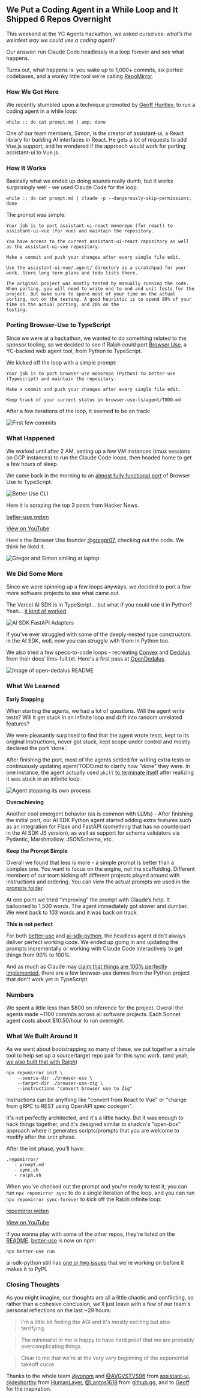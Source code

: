 ## We Put a Coding Agent in a While Loop and It Shipped 6 Repos Overnight

This weekend at the YC Agents hackathon, we asked ourselves: *what’s the weirdest way we could use a coding agent?*  

Our answer: run Claude Code headlessly in a loop forever and see what happens.

Turns out, what happens is: you wake up to 1,000+ commits, six ported codebases, and a wonky little tool we’re calling [RepoMirror](https://github.com/repomirrorhq/repomirror). 

### How We Got Here

We recently stumbled upon a technique promoted by [Geoff Huntley](https://ghuntley.com/ralph/), to run a coding agent in a while loop:

```
while :; do cat prompt.md | amp; done
```

One of our team members, Simon, is the creator of assistant-ui, a React library for building AI interfaces in React. He gets a lot of requests to add Vue.js support, and he wondered if the approach would work for porting assistant-ui to Vue.js.

### How It Works

Basically what we ended up doing sounds really dumb, but it works surprisingly well - we used Claude Code for the loop:

```
while :; do cat prompt.md | claude -p --dangerously-skip-permissions; done
```

The prompt was simple:

```
Your job is to port assistant-ui-react monorepo (for react) to assistant-ui-vue (for vue) and maintain the repository.

You have access to the current assistant-ui-react repository as well as the assistant-ui-vue repository.

Make a commit and push your changes after every single file edit.

Use the assistant-ui-vue/.agent/ directory as a scratchpad for your work. Store long term plans and todo lists there.

The original project was mostly tested by manually running the code. When porting, you will need to write end to end and unit tests for the project. But make sure to spend most of your time on the actual porting, not on the testing. A good heuristic is to spend 80% of your time on the actual porting, and 20% on the
testing.
```

### Porting Browser-Use to TypeScript

Since we were at a hackathon, we wanted to do something related to the sponsor tooling, so we decided to see if Ralph could port [Browser Use](https://github.com/browser-use/browser-use), a YC-backed web agent tool, from Python to TypeScript.

We kicked off the loop with a simple prompt:

```
Your job is to port browser-use monorepo (Python) to better-use (Typescript) and maintain the repository.

Make a commit and push your changes after every single file edit.

Keep track of your current status in browser-use-ts/agent/TODO.md
```

After a few iterations of the loop, it seemed to be on track:

![First few commits](./assets/first-commits.png)

### What Happened

We worked until after 2 AM, setting up a few VM instances (tmux sessions on GCP instances) to run the Claude Code loops, then headed home to get a few hours of sleep. 

We came back in the morning to an [almost fully functional port](https://github.com/repomirrorhq/better-use) of Browser Use to TypeScript. 

![Better Use CLI](./assets/better-use.png)

Here it is scraping the top 3 posts from Hacker News.

[better-use.webm](https://github.com/user-attachments/assets/bdd15e9e-08e4-48a2-a6f9-05a550347c46)

[View on YouTube](https://www.youtube.com/watch?v=fqp8EbYOPk8)

Here's the Browser Use founder [@gregpr07](https://x.com/gregpr07), checking out the code. We think he liked it.

![Gregor and Simon smiling at laptop](./assets/gregor.png)


### We Did Some More

Since we were spinning up a few loops anyways, we decided to port a few more software projects to see what came out.

The Vercel AI SDK is in TypeScript... but what if you could use it in Python? Yeah... [it kind of worked](https://github.com/repomirrorhq/ai-sdk-python). 

![AI SDK FastAPI Adapters](./assets/ai-sdk-fastapi.png)

If you've ever struggled with some of the deeply-nested type constructors in the AI SDK, well, now you can struggle with them in Python too.

We also tried a few specs-to-code loops - recreating [Convex](https://www.convex.dev) and [Dedalus](https://dedalus.dev) from their docs' llms-full.txt. Here's a first pass at [OpenDedalus](https://github.com/repomirrorhq/open-dedalus).

![Image of open-dedalus README](./assets/open-dedalus.png)

### What We Learned

**Early Stopping** 

When starting the agents, we had a lot of questions. Will the agent write tests? Will it get stuck in an infinite loop and drift into random unrelated features? 

We were pleasantly surprised to find that the agent wrote tests, kept to its original instructions, never got stuck, kept scope under control and mostly declared the port 'done'.

After finishing the port, most of the agents settled for writing extra tests or continuously updating agent/TODO.md to clarify how "done" they were. In one instance, the agent actually used `pkill` [to terminate itself](https://www.youtube.com/watch?v=UOLBTRazZpM) after realizing it was stuck in an infinite loop. 


![Agent stopping its own process](./assets/pkill.png)

**Overachieving** 

Another cool emergent behavior (as is common with LLMs) - After finishing the initial port, our AI SDK Python agent started adding extra features such as an integration for Flask and FastAPI (something that has no counterpart in the AI SDK JS version), as well as support for schema validators via Pydantic, Marshmallow, JSONSchema, etc.

**Keep the Prompt Simple** 

Overall we found that less is more - a simple prompt is better than a complex one. You want to focus on the engine, not the scaffolding. Different members of our team kicking off different projects played around with instructions and ordering. You can view the actual prompts we used in the [prompts folder](./prompts/).

At one point we tried “improving” the prompt with Claude’s help. It ballooned to 1,500 words. The agent immediately got slower and dumber. We went back to 103 words and it was back on track. 

**This is not perfect** 

For both [better-use](https://github.com/repomirrorhq/better-use) and [ai-sdk-python](https://github.com/repomirrorhq/ai-sdk-python), the headless agent didn't always deliver perfect working code. We ended up going in and updating the prompts incrementally or working with Claude Code interactively to get things from 90% to 100%. 

And as much as Claude may [claim that things are 100% perfectly implemented](https://github.com/repomirrorhq/better-use/blob/master/agent/TODO.md), there are a few browser-use demos from the Python project that don't work yet in TypeScript.


### Numbers

We spent a little less than $800 on inference for the project. Overall the agents made ~1100 commits across all software projects. Each Sonnet agent costs about $10.50/hour to run overnight.


### What We Built Around It

As we went about bootstrapping so many of these, we put together a simple tool to help set up a source/target repo pair for this sync work. (and yeah, [we also built that with Ralph](https://github.com/repomirrorhq/repomirror/blob/main/prompt.md))

```
npx repomirror init \
    --source-dir ./browser-use \
    --target-dir ./browser-use-zig \
    --instructions "convert browser use to Zig"
```

Instructions can be anything like "convert from React to Vue" or "change from gRPC to REST using OpenAPI spec codegen".

It's not perfectly architected, and it's a little hacky. But it was enough to hack things together, and it's designed similar to shadcn's "open-box" approach where it generates scripts/prompts that you are welcome to modify after the `init` phase. 

After the init phase, you'll have:


```
.repomirror/
   - prompt.md
   - sync.sh
   - ralph.sh
```

When you've checked out the prompt and you're ready to test it, you can run `npx repomirror sync` to do a single iteration of the loop, and you can run `npx repomirror sync-forever` to kick off the Ralph infinite loop:

[repomirror.webm](https://github.com/user-attachments/assets/7616825a-064d-4a5b-b1bc-08fc5f816172)

[View on YouTube](https://www.youtube.com/watch?v=_GxemIzk2lo)


If you wanna play with some of the other repos, they're listed on the [README](https://github.com/repomirrorhq/repomirror?tab=readme-ov-file#projects). [better-use](https://github.com/repomirrorhq/better-use) is now on npm:

```
npx better-use run
```

ai-sdk-python still has [one or two issues](https://github.com/repomirrorhq/ai-sdk-python/blob/master/agent/FIX_PLAN.md) that we're working on before it makes it to PyPI.

### Closing Thoughts

As you might imagine, our thoughts are all a little chaotic and conflicting, so rather than a cohesive conclusion, we'll just leave with a few of our team's personal reflections on the last ~29 hours:


> I'm a little bit feeling the AGI and it's mostly exciting but also terrifying.

> The minimalist in me is happy to have hard proof that we are probably overcomplicating things. 

> Clear to me that we're at the very very beginning of the exponential takeoff curve.

Thanks to the whole team [@yonom](https://x.com/simonfarshid) and [@AVGVSTVS96](https://x.com/AVGVSTVS96) from [assistant-ui](https://github.com/assistant-ui), [@dexhorthy](https://x.com/dexhorthy) from [HumanLayer](https://humanlayer.dev), [@Lantos1618](https://x.com/Lantos1618) from [github.gg](https://github.gg), and to [Geoff](https://x.com/GeoffreyHuntley) for the inspiration.


